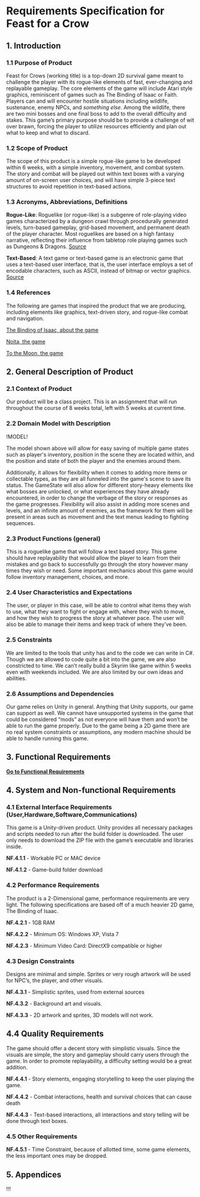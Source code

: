 # Requirements Specification for Feast for a Crow

## 1. Introduction

### 1.1 Purpose of Product

Feast for Crows (working title) is a top-down 2D survival game meant to challenge the player with its rogue-like elements of fast, ever-changing and replayable gameplay. The core elements of the game will include Atari style graphics, reminiscent of games such as The Binding of Isaac or Faith. Players can and will encounter hostile situations including wildlife, sustenance, enemy NPCs, and *something else*. Among the wildlife, there are two mini bosses and one final boss to add to the overall difficulty and stakes. This game’s primary purpose should be to provide a challenge of wit over brawn, forcing the player to utilize resources efficiently and plan out what to keep and what to discard.

### 1.2 Scope of Product

The scope of this product is a simple rogue-like game to be developed within 6 weeks, with a simple inventory, movement, and combat system. The story and combat will be played out within text boxes with a varying amount of on-screen user choices, and will have simple 3-piece text structures to avoid repetition in text-based actions.

### 1.3 Acronyms, Abbreviations, Definitions

**Rogue-Like**: Roguelike (or rogue-like) is a subgenre of role-playing video games characterized by a dungeon crawl through procedurally generated levels, turn-based gameplay, grid-based movement, and permanent death of the player character. Most roguelikes are based on a high fantasy narrative, reflecting their influence from tabletop role playing games such as Dungeons & Dragons.
[Source](https://en.wikipedia.org/wiki/Roguelike)
 
**Text-Based**: A text game or text-based game is an electronic game that uses a text-based user interface, that is, the user interface employs a set of encodable characters, such as ASCII, instead of bitmap or vector graphics.
[Source](https://en.wikipedia.org/wiki/Text-based_game)
 
### 1.4 References

The following are games that inspired the product that we are producing, including elements like graphics, text-driven story, and rogue-like combat and navigation.

[The Binding of Isaac, about the game](https://bindingofisaacrebirth.fandom.com/wiki/Binding_of_Isaac:_Rebirth_Wiki)

[Noita, the game](https://noitagame.com/)

[To the Moon, the game](https://freebirdgames.com/games/to-the-moon/) 

## 2. General Description of Product

### 2.1 Context of Product

Our product will be a class project. This is an assignment that will run throughout the course of 8 weeks total, left with 5 weeks at current time. 

### 2.2 Domain Model with Description

!MODEL!

The model shown above will allow for easy saving of multiple game states such as player's inventory, position in the scene they are located within, and the position and state of both the player and the enemies around them.

Additionally, it allows for flexibility when it comes to adding more items or collectable types, as they are all funneled into the game's scene to save its status. The GameState will also allow for different story-heavy elements like what bosses are unlocked, or what experiences they have already encountered, in order to change the verbage of the story or responses as the game progresses. Flexibility will also assist in adding more scenes and levels, and an infinite amount of enemies, as the framework for them will be present in areas such as movement and the text menus leading to fighting sequences.

### 2.3 Product Functions (general)

This is a roguelike game that will follow a text based story. This game should have replayability that would allow the player to learn from their mistakes and go back to successfully go through the story however many times they wish or need. Some important mechanics about this game would follow inventory management, choices, and more. 

### 2.4 User Characteristics and Expectations

The user, or player in this case, will be able to control what items they wish to use, what they want to fight or engage with, where they wish to move, and how they wish to progress the story at whatever pace. The user will also be able to manage their items and keep track of where they’ve been.

### 2.5 Constraints

We are limited to the tools that unity has and to the code we can write in C#. Though we are allowed to code quite a bit into the game, we are also constricted to time. We can’t really build a Skyrim like game within 5 weeks even with weekends included. We are also limited by our own ideas and abilities.

### 2.6 Assumptions and Dependencies

Our game relies on Unity in general. Anything that Unity supports, our game can support as well. We cannot have unsupported systems in the game that could be considered “mods” as not everyone will have them and won’t be able to run the game properly. Due to the game being a 2D game there are no real system constraints or assumptions, any modern machine should be able to handle running this game.

## 3. Functional Requirements
[**Go to Functional Requirements**](https://matrom01-v2.github.io/ProjectASCDWS_Site/userstories)

## 4. System and Non-functional Requirements

### 4.1 External Interface Requirements (User,Hardware,Software,Communications)

This game is a Unity-driven product. Unity provides all necessary packages and scripts needed to run after the build folder is downloaded. The user only needs to download the ZIP file with the game’s executable and libraries inside.
 
**NF.4.1.1** - Workable PC or MAC device

**NF.4.1.2** - Game-build folder download
 
### 4.2 Performance Requirements

The product is a 2-Dimensional game, performance requirements are very light. The following specifications are based off of a much heavier 2D game, The Binding of Isaac. 

**NF.4.2.1** - 1GB RAM

**NF.4.2.2** - Minimum OS: Windows XP, Vista 7

**NF.4.2.3** - Minimum Video Card: DirectX9 compatible or higher

### 4.3 Design Constraints

Designs are minimal and simple. Sprites or very rough artwork will be used for NPC’s, the player, and other visuals.

**NF.4.3.1** - Simplistic sprites, used from external sources

**NF.4.3.2** - Background art and visuals. 

**NF.4.3.3** - 2D artwork and sprites, 3D models will not work.

## 4.4 Quality Requirements

The game should offer a decent story with simplistic visuals. Since the visuals are simple, the story and gameplay should carry users through the game. In order to promote replayability, a difficulty setting would be a great addition.

**NF.4.4.1** - Story elements, engaging storytelling to keep the user playing the game.

**NF.4.4.2** - Combat interactions,  health and survival choices that can cause death

**NF.4.4.3** - Text-based interactions, all interactions and story telling will be done through text boxes.

### 4.5 Other Requirements

**NF.4.5.1** - Time Constraint, because of allotted time, some game elements, the less important ones may be dropped.

## 5. Appendices

!!!